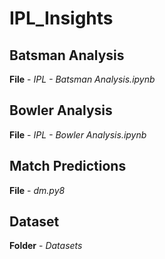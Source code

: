 # IPL_Insights

## Batsman Analysis 
__File__ - *IPL - Batsman Analysis.ipynb*

## Bowler Analysis
__File__ - *IPL - Bowler Analysis.ipynb*

## Match Predictions
__File__ - *dm.py8*

## Dataset 
__Folder__ - *Datasets*

